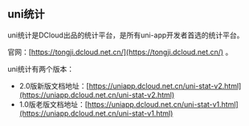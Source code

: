 ## uni统计

uni统计是DCloud出品的统计平台，是所有uni-app开发者首选的统计平台。

官网：[https://tongji.dcloud.net.cn/](https://tongji.dcloud.net.cn/) 。

uni统计有两个版本：
- 2.0版新版文档地址：[https://uniapp.dcloud.net.cn/uni-stat-v2.html](https://uniapp.dcloud.net.cn/uni-stat-v2.html)
- 1.0版老版文档地址：[https://uniapp.dcloud.net.cn/uni-stat-v1.html](https://uniapp.dcloud.net.cn/uni-stat-v1.html)
